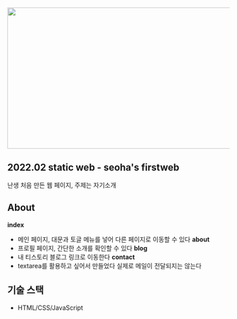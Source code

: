 
# <img src = "https://user-images.githubusercontent.com/97898227/173862507-7b1e2356-9eb3-4017-814b-bf3fb4b02ddb.gif" width="600" height="320"> 

## 2022.02 static web - seoha's firstweb
난생 처음 만든 웹 페이지, 주제는 자기소개

## About
__index__
* 메인 페이지, 대문과 토글 메뉴를 넣어 다른 페이지로 이동할 수 있다
__about__
* 프로필 페이지, 간단한 소개를 확인할 수 있다
__blog__
* 내 티스토리 블로그 링크로 이동한다
__contact__
* textarea를 활용하고 싶어서 만들었다 실제로 메일이 전달되지는 않는다

## 기술 스택
* HTML/CSS/JavaScript
